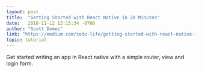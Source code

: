 ```yaml
---
layout: post
title:  "Getting Started with React Native in 20 Minutes"
date:   2016-11-12 13:15:34 -0700
author: "Scott Domes"
link: "https://medium.com/code-life/getting-started-with-react-native-in-20-minutes-15ea90062094#.9zqn3mb8t"
topic: tutorial
---
```


Get started writing an app in React native with a simple router, view and login form.